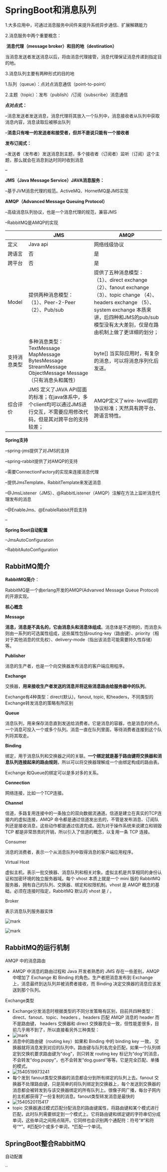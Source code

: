 # SpringBoot和消息队列

1.大多应用中，可通过消息服务中间件来提升系统异步通信、扩展解耦能力

2.消息服务中两个重要概念：

​       **消息代理（message broker）**和**目的地（destination）**

当消息发送者发送消息以后，将由消息代理接管，消息代理保证消息传递到指定目的地。

3.消息队列主要有两种形式的目的地

1.队列（queue）：点对点消息通信（point-to-point）

2.主题（topic）：发布（publish）/订阅（subscribe）消息通信



**点对点式：**

–消息发送者发送消息，消息代理将其放入一个队列中，消息接收者从队列中获取消息内容，消息读取后被移出队列

–**消息只有唯一的发送者和接受者，但并不是说只能有一个接收者**



**发布订阅式：**

–发送者（发布者）发送消息到主题，多个接收者（订阅者）监听（订阅）这个主题，那么就会在消息到达时同时收到消息

–

**JMS（Java Message Service）JAVA消息服务：**

–基于JVM消息代理的规范。ActiveMQ、HornetMQ是JMS实现



**AMQP（Advanced Message Queuing Protocol）**

–高级消息队列协议，也是一个消息代理的规范，兼容JMS

–RabbitMQ是AMQP的实现

|              | JMS                                                          | AMQP                                                         |
| ------------ | ------------------------------------------------------------ | ------------------------------------------------------------ |
| 定义         | Java   api                                                   | 网络线级协议                                                 |
| 跨语言       | 否                                                           | 是                                                           |
| 跨平台       | 否                                                           | 是                                                           |
| Model        | 提供两种消息模型：   （1）、Peer-2-Peer   （2）、Pub/sub     | 提供了五种消息模型：   （1）、direct   exchange   （2）、fanout   exchange   （3）、topic   change   （4）、headers   exchange   （5）、system   exchange   本质来讲，后四种和JMS的pub/sub模型没有太大差别，仅是在路由机制上做了更详细的划分； |
| 支持消息类型 | 多种消息类型：   TextMessage   MapMessage   BytesMessage   StreamMessage   ObjectMessage   Message   （只有消息头和属性） | byte[]   当实际应用时，有复杂的消息，可以将消息序列化后发送。 |
| 综合评价     | JMS   定义了JAVA   API层面的标准；在java体系中，多个client均可以通过JMS进行交互，不需要应用修改代码，但是其对跨平台的支持较差； | AMQP定义了wire-level层的协议标准；天然具有跨平台、跨语言特性。 |

  **Spring支持**

–spring-jms提供了对JMS的支持

–spring-rabbit提供了对AMQP的支持

–需要ConnectionFactory的实现来连接消息代理

–提供JmsTemplate、RabbitTemplate来发送消息

–@JmsListener（JMS）、@RabbitListener（AMQP）注解在方法上监听消息代理发布的消息

–@EnableJms、@EnableRabbit开启支持

–

**Spring Boot自动配置**

–JmsAutoConfiguration

–RabbitAutoConfiguration

## RabbitMQ简介

**RabbitMQ简介**：

RabbitMQ是一个由erlang开发的AMQP(Advanved Message Queue Protocol)的开源实现。



**核心概念**

**Message**

**消息，消息是不具名的，它由消息头和消息体组成**。消息体是不透明的，而消息头则由一系列的可选属性组成，这些属性包括routing-key（路由键）、priority（相对于其他消息的优先权）、delivery-mode（指出该消息可能需要持久性存储）等。 



**Publisher**

消息的生产者，也是一个向交换器发布消息的客户端应用程序。



**Exchange**

交换器，**用来接收生产者发送的消息并将这些消息路由给服务器中的队列**。

Exchange有4种类型：direct(默认)，fanout, topic, 和headers，不同类型的Exchange转发消息的策略有所区别



**Queue**

消息队列，用来保存消息直到发送给消费者。它是消息的容器，也是消息的终点。一个消息可投入一个或多个队列。消息一直在队列里面，等待消费者连接到这个队列将其取走。



**Binding**

绑定，用于消息队列和交换器之间的关联。**一个绑定就是基于路由键将交换器和消息队列连接起来的路由规则**，所以可以将交换器理解成一个由绑定构成的路由表。

Exchange 和Queue的绑定可以是多对多的关系。



**Connection**

网络连接，比如一个TCP连接。



**Channel**

信道，多路复用连接中的一条独立的双向数据流通道。信道是建立在真实的TCP连接内的虚拟连接，AMQP 命令都是通过信道发出去的，不管是发布消息、订阅队列还是接收消息，这些动作都是通过信道完成。因为对于操作系统来说建立和销毁 TCP 都是非常昂贵的开销，所以引入了信道的概念，以复用一条 TCP 连接。



Consumer

消息的消费者，表示一个从消息队列中取得消息的客户端应用程序。



Virtual Host

虚拟主机，表示一批交换器、消息队列和相关对象。虚拟主机是共享相同的身份认证和加密环境的独立服务器域。每个 vhost 本质上就是一个 mini 版的 RabbitMQ 服务器，拥有自己的队列、交换器、绑定和权限机制。vhost 是 AMQP 概念的基础，必须在连接时指定，RabbitMQ 默认的 vhost 是 / 。



Broker

表示消息队列服务器实体

  

![mark](http://ozxf77u6w.bkt.clouddn.com/blog/181026/hiK5AcJmgC.png?imageslim)

![mark](http://ozxf77u6w.bkt.clouddn.com/blog/181026/jF6346D422.png?imageslim)

## RabbitMQ的运行机制

AMQP 中的消息路由

- AMQP 中消息的路由过程和 Java 开发者熟悉的 JMS 存在一些差别，AMQP 中增加了 Exchange 和 Binding 的角色。生产者把消息发布到 Exchange 上，消息最终到达队列并被消费者接收，而 Binding 决定交换器的消息应该发送到那个队列。

Exchange类型

- Exchange分发消息时根据类型的不同分发策略有区别，目前共四种类型：direct、fanout、topic、headers 。headers 匹配 AMQP 消息的 header 而不是路由键， headers 交换器和 direct 交换器完全一致，但性能差很多，目前几乎用不到了，所以直接看另外三种类型：
- ![mark](http://ozxf77u6w.bkt.clouddn.com/blog/181026/e4cbG8Hjm8.png?imageslim)
- 消息中的路由键（routing key）如果和 Binding 中的 binding key 一致， 交换器就将消息发到对应的队列中。路由键与队列名完全匹配，如果一个队列绑定到交换机要求路由键为“dog”，则只转发 routing key 标记为“dog”的消息，不会转发“dog.puppy”，也不会转发“dog.guard”等等。它是完全匹配、单播的模式。
- ![1540519973241](../../../../AppData/Roaming/Typora/typora-user-images/1540519973241.png)
- 每个发到 fanout类型交换器的消息都会分到所有绑定的队列上去。fanout
  交换器不处理路由键，只是简单的将队列绑定到交换器上，每个发送到交换器的消息都会被转发到与该交换器绑定的所有队列上。很像子网广播，每台子网内的主机都获得了一份复制的消息。fanout类型转发消息是最快的
- ![1540520115417](../../../../AppData/Roaming/Typora/typora-user-images/1540520115417.png)
- topic 交换器通过模式匹配分配消息的路由键属性，将路由键和某个模式进行匹配，此时队列需要绑定到一个模式上。它将路由键和绑定键的字符串切分成单词，这些单词之间用点隔开。它同样也会识别两个通配符：符号“#”和符号“*”。#匹配0个或多个单词，*匹配一个单词。 

## SpringBoot整合RabbitMQ

自动配置

··